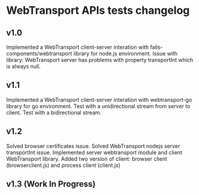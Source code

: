 # WebTransport APIs tests changelog

## v1.0

Implemented a WebTransport client-server interation with fails-components/webtransport library for node.js environment.
Issue with library: WebTransport server has problems with property transportInt which is always null.

## v1.1

Implemented a WebTransport client-server interation with webtransport-go library for go environment.
Test with a unidirectional stream from server to client.
Test with a bidirectional stream.

## v1.2

Solved browser certificates issue.
Solved WebTransport nodejs server transportInt issue.
Implemented server webtransport module and client WebTransport library.
Added two version of client: browser client (browserclient.js) and process client (client.js)

## v1.3 (Work In Progress)
